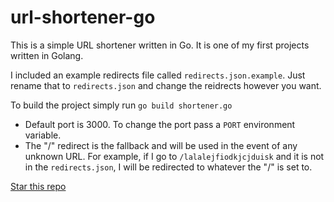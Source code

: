 # url-shortener-go
This is a simple URL shortener written in Go. It is one of my first projects written in Golang.

I included an example redirects file called `redirects.json.example`. Just rename that to `redirects.json` and change the reidrects however you want.

To build the project simply run `go build shortener.go`

- Default port is 3000. To change the port pass a `PORT` environment variable.
- The "/" redirect is the fallback and will be used in the event of any unknown URL. For example, if I go to `/lalalejfiodkjcjduisk` and it is not in the `redirects.json`, I will be redirected to whatever the "/" is set to.

[Star this repo](https://github.com/jellz/url-shortener-go)